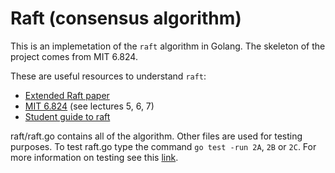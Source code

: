 # Raft (consensus algorithm)

This is an implemetation of the `raft` algorithm in Golang. The skeleton of the project comes from MIT 6.824.

These are useful resources to understand `raft`:

- [Extended Raft paper](https://pdos.csail.mit.edu/6.824/papers/raft-extended.pdf)
- [MIT 6.824](https://pdos.csail.mit.edu/6.824/schedule.html)   (see lectures 5, 6, 7)
- [Student guide to raft](https://thesquareplanet.com/blog/students-guide-to-raft/)

raft/raft.go contains all of the algorithm. Other files are used for testing purposes. To test raft.go type the command `go test -run 2A`, `2B` or `2C`. For more information on testing see this [link](https://pdos.csail.mit.edu/6.824/labs/lab-raft.html).
